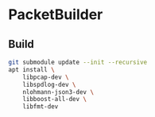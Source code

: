 # PacketBuilder

## Build

```bash
git submodule update --init --recursive
apt install \
    libpcap-dev \
    libspdlog-dev \
    nlohmann-json3-dev \
    libboost-all-dev \
    libfmt-dev
```
